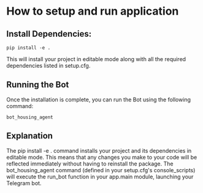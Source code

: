 # How to setup and run application

## Install Dependencies:


```shell
pip install -e .
```

This will install your project in editable mode along with all the required dependencies listed in setup.cfg.

## Running the Bot

Once the installation is complete, you can run the Bot using the following command:

```shell
bot_housing_agent
```

## Explanation

The pip install -e . command installs your project and its dependencies in editable mode. This means that any changes you make to your code will be reflected immediately without having to reinstall the package.
The bot_housing_agent command (defined in your setup.cfg's console_scripts) will execute the run_bot function in your app.main module, launching your Telegram bot.